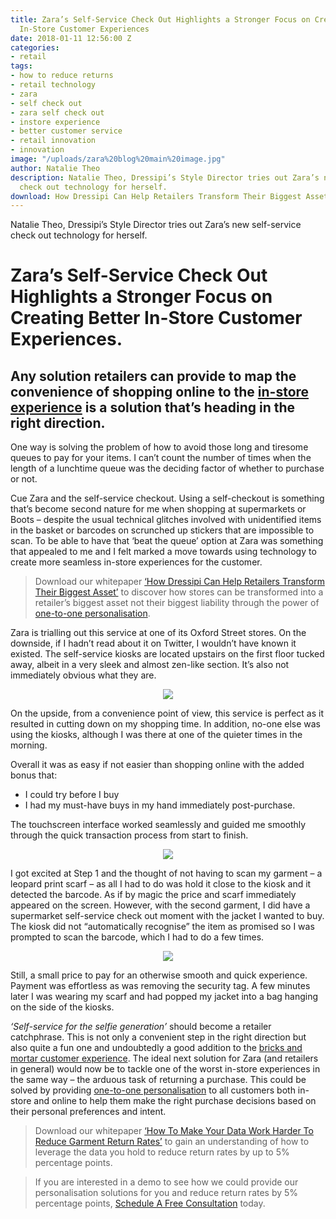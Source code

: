 ```yaml
---
title: Zara’s Self-Service Check Out Highlights a Stronger Focus on Creating Better
  In-Store Customer Experiences
date: 2018-01-11 12:56:00 Z
categories:
- retail
tags:
- how to reduce returns
- retail technology
- zara
- self check out
- zara self check out
- instore experience
- better customer service
- retail innovation
- innovation
image: "/uploads/zara%20blog%20main%20image.jpg"
author: Natalie Theo
description: Natalie Theo, Dressipi’s Style Director tries out Zara’s new self-service
  check out technology for herself.
download: How Dressipi Can Help Retailers Transform Their Biggest Asset
---
```


Natalie Theo, Dressipi’s Style Director tries out Zara’s new self-service check out technology for herself.

# Zara’s Self-Service Check Out Highlights a Stronger Focus on Creating Better In-Store Customer Experiences.

## Any solution retailers can provide to map the convenience of shopping online to the [in-store experience](https://dressipi.com/how-to-improve-customer-experience-instore/) is a solution that’s heading in the right direction.

One way is solving the problem of how to avoid those long and tiresome queues to pay for your items. I can’t count the number of times when the length of a lunchtime queue was the deciding factor of whether to purchase or not.

Cue Zara and the self-service checkout. Using a self-checkout is something that’s become second nature for me when shopping at supermarkets or Boots – despite the usual technical glitches involved with unidentified items in the basket or barcodes on scrunched up stickers that are impossible to scan. To be able to have that ‘beat the queue’ option at Zara was something that appealed to me and I felt marked a move towards using technology to create more seamless in-store experiences for the customer.

> Download our whitepaper [‘How Dressipi Can Help Retailers Transform Their Biggest Asset’](https://dressipi.com/downloads/how-dressipi-can-help-retailers-transform-their-biggest-asset-whitepaper/) to discover how stores can be transformed into a retailer’s biggest asset not their biggest liability through the power of [one-to-one personalisation](https://dressipi.com/one-to-one-personalisation/).

Zara is trialling out this service at one of its Oxford Street stores. On the downside, if I hadn’t read about it on Twitter, I wouldn’t have known it existed. The self-service kiosks are located upstairs on the first floor tucked away, albeit in a very sleek and almost zen-like section. It’s also not immediately obvious what they are.

<p style="text-align:center"><img style="margin-left: 0px" src ="/uploads/Zara%201_resized.jpg"/></p>

On the upside, from a convenience point of view, this service is perfect as it resulted in cutting down on my shopping time. In addition, no-one else was using the kiosks, although I was there at one of the quieter times in the morning.

Overall it was as easy if not easier than shopping online with the added bonus that:

- I could try before I buy
- I had my must-have buys in my hand immediately post-purchase.

The touchscreen interface worked seamlessly and guided me smoothly through the quick transaction process from start to finish.

<p style="text-align:center"><img style="margin-left: 0px" src ="/uploads/zara%203%20resized.jpg"/></p>

I got excited at Step 1 and the thought of not having to scan my garment – a leopard print scarf – as all I had to do was hold it close to the kiosk and it detected the barcode. As if by magic the price and scarf immediately appeared on the screen. However, with the second garment, I did have a supermarket self-service check out moment with the jacket I wanted to buy. The kiosk did not “automatically recognise” the item as promised so I was prompted to scan the barcode, which I had to do a few times.

<p style="text-align:center"><img style="margin-left: 0px" src ="/uploads/zara_2_resized.jpg"/></p>

Still, a small price to pay for an otherwise smooth and quick experience. Payment was effortless as was removing the security tag. A few minutes later I was wearing my scarf and had popped my jacket into a bag hanging on the side of the kiosks.

_‘Self-service for the selfie generation’_ should become a retailer catchphrase. This is not only a convenient step in the right direction but also quite a fun one and undoubtedly a good addition to the [bricks and mortar customer experience](https://dressipi.com/how-to-improve-customer-experience-instore/). The ideal next solution for Zara (and retailers in general) would now be to tackle one of the worst in-store experiences in the same way – the arduous task of returning a purchase. This could be solved by providing [one-to-one personalisation](https://dressipi.com/one-to-one-personalisation/) to all customers both in-store and online to help them make the right purchase decisions based on their personal preferences and intent.

> Download our whitepaper [‘How To Make Your Data Work Harder To Reduce Garment Return Rates’](https://dressipi.com/downloads/how-to-make-your-data-work-harder-to-reduce-garment-return-rates-whitepaper/) to gain an understanding of how to leverage the data you hold to reduce return rates by up to 5% percentage points.

> If you are interested in a demo to see how we could provide our personalisation solutions for you and reduce return rates by 5% percentage points, [Schedule A Free Consultation](/company/demo/) today.
